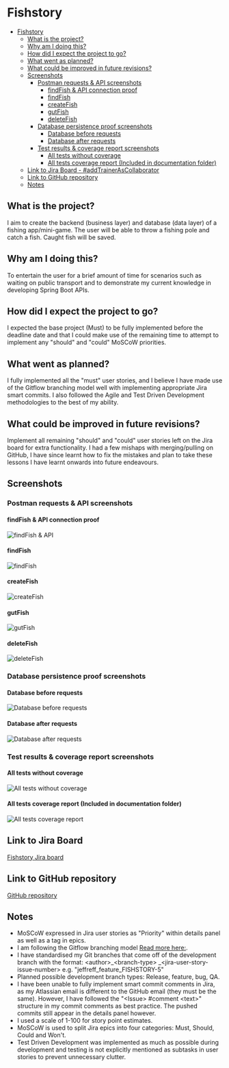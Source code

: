 # Fishstory

- [Fishstory](#fishstory)
    - [What is the project?](#what-is-the-project)
    - [Why am I doing this?](#why-am-i-doing-this)
    - [How did I expect the project to go?](#how-did-i-expect-the-project-to-go)
    - [What went as planned?](#what-went-as-planned)
    - [What could be improved in future revisions?](#what-could-be-improved-in-future-revisions)
    - [Screenshots](#screenshots)
        - [Postman requests & API screenshots](#postman-requests--api-screenshots)
            - [findFish & API connection proof](#findfish--api-connection-proof)
            - [findFish](#findfish)
            - [createFish](#createfish)
            - [gutFish](#gutfish)
            - [deleteFish](#deletefish)
        - [Database persistence proof screenshots](#database-persistence-proof-screenshots)
            - [Database before requests](#database-before-requests)
            - [Database after requests](#database-after-requests)
        - [Test results & coverage report screenshots](#test-results--coverage-report-screenshots)
            - [All tests without coverage](#all-tests-without-coverage)
            - [All tests coverage report (Included in documentation folder)](#all-tests-coverage-report-included-in-documentation-folder)
    - [Link to Jira Board - #addTrainerAsCollaborator](#link-to-jira-board---addtrainerascollaborator)
    - [Link to GitHub repository](#link-to-github-repository)
    - [Notes](#notes)

## What is the project?

I aim to create the backend (business layer) and database (data layer) of a fishing app/mini-game. The user will be able
to throw a fishing pole and catch a fish. Caught fish will be saved.

## Why am I doing this?

To entertain the user for a brief amount of time for scenarios such as waiting on public transport and to demonstrate my
current knowledge in developing Spring Boot APIs.

## How did I expect the project to go?

I expected the base project (Must) to be fully implemented before the deadline date and that I could make use of the
remaining time to attempt to implement any "should" and "could" MoSCoW priorities.

## What went as planned?

I fully implemented all the "must" user stories, and I believe I have made use of the Gitflow branching model well with
implementing appropriate Jira smart commits. I also followed the Agile and Test Driven Development methodologies to the
best of my ability.

## What could be improved in future revisions?

Implement all remaining "should" and "could" user stories left on the Jira board for extra functionality. I had a few
mishaps with merging/pulling on GitHub, I have since learnt how to fix the mistakes and plan to take these lessons I
have learnt onwards into future endeavours.

## Screenshots

### Postman requests & API screenshots

#### findFish & API connection proof

![findFish & API](documentation/images/findFish%20with%20API%20connection%20proof.png?raw=true)

#### findFish

![findFish](documentation/images/findFish.png?raw=true)

#### createFish

![createFish](documentation/images/createFish.png?raw=true)

#### gutFish

![gutFish](documentation/images/gutFish.png?raw=true)

#### deleteFish

![deleteFish](documentation/images/deleteFish.png?raw=true)

### Database persistence proof screenshots

#### Database before requests

![Database before requests](documentation/images/database%20before%20requests.png?raw=true)

#### Database after requests

![Database after requests](documentation/images/database%20after%20requests.png?raw=true)

### Test results & coverage report screenshots

#### All tests without coverage

![All tests without coverage](documentation/images/all%20tests%20without%20coverage.png?raw=true)

#### All tests coverage report (Included in documentation folder)

![All tests coverage report](documentation/images/all%20tests%20coverage%20report.png?raw=true)

## Link to Jira Board

[Fishstory Jira board](https://jeffreff.atlassian.net/jira/software/projects/FISHSTORY/boards/5)

## Link to GitHub repository

[GitHub repository](https://github.com/jeffreff/fishstory)

## Notes

- MoSCoW expressed in Jira user stories as "Priority" within details panel as well as a tag in epics.
- I am following the Gitflow branching
  model [Read more here:](https://www.atlassian.com/git/tutorials/comparing-workflows/gitflow-workflow).
- I have standardised my Git branches that come off of the development branch with the format: \<author>\_\<branch-type>
  \_\<jira-user-story-issue-number> e.g. "jeffreff_feature_FISHSTORY-5"
- Planned possible development branch types: Release, feature, bug, QA.
- I have been unable to fully implement smart commit comments in Jira, as my Atlassian email is different to the GitHub
  email (they must be the same). However, I have followed the "\<Issue> \#comment \<text>" structure in my commit
  comments as best practice. The pushed commits still appear in the details panel however.
- I used a scale of 1-100 for story point estimates.
- MoSCoW is used to split Jira epics into four categories: Must, Should, Could and Won't.
- Test Driven Development was implemented as much as possible during development and testing is not explicitly mentioned
  as subtasks in user stories to prevent unnecessary clutter.
